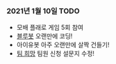 ### 2021년 1월 10일 TODO
- 모배 플래로 게임 5회 참여
- [블루봇](https://github,com/jeongheegenius/Discord-BlueBot) 오랜만에 코딩!
- 아이유봇 아주 오랜만에 살짝 건들기!
- [팀 희망](https://dirve.google,com/) 팀원 신청 설문지 수정!
